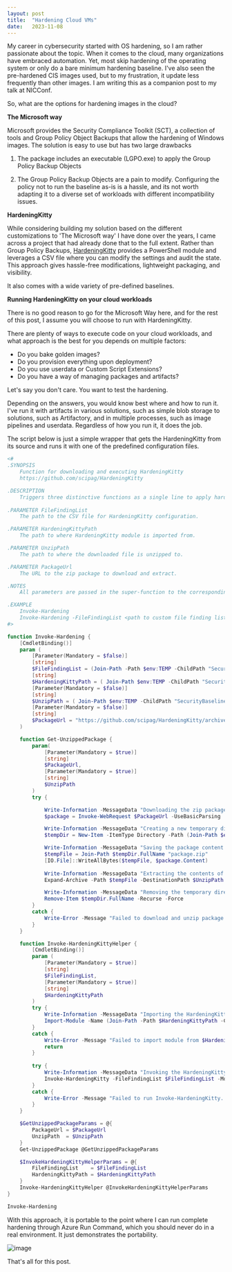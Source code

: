 ```yaml
---
layout: post
title:  "Hardening Cloud VMs"
date:   2023-11-08
---
```


My career in cybersecurity started with OS hardening, so I am rather passionate about the topic. When it comes to the cloud, many organizations have embraced automation. Yet, most skip hardening of the operating system or only do a bare minimum hardening baseline. I've also seen the pre-hardened CIS images used, but to my frustration, it update less frequently than other images. I am writing this as a companion post to my talk at NICConf. 

So, what are the options for hardening images in the cloud?

**The Microsoft way**

Microsoft provides the Security Compliance Toolkit (SCT), a collection of tools and Group Policy Object Backups that allow the hardening of Windows images. The solution is easy to use but has two large drawbacks

1) The package includes an executable (LGPO.exe) to apply the Group Policy Backup Objects

2) The Group Policy Backup Objects are a pain to modify. Configuring the policy not to run the baseline as-is is a hassle, and its not worth adapting it to a diverse set of workloads with different incompatibility issues.

**HardeningKitty**

While considering building my solution based on the different customizations to 'The Microsoft way' I have done over the years, I came across a project that had already done that to the full extent. Rather than Group Policy Backups, [HardeningKitty](https://github.com/scipag/HardeningKitty) provides a PowerShell module and leverages a CSV file where you can modify the settings and audit the state. This approach gives hassle-free modifications, lightweight packaging, and visibility.

It also comes with a wide variety of pre-defined baselines.

**Running HardeningKitty on your cloud workloads**

There is no good reason to go for the Microsoft Way here, and for the rest of this post, I assume you will choose to run with HardeningKitty.

There are plenty of ways to execute code on your cloud workloads, and what approach is the best for you depends on multiple factors:

- Do you bake golden images?
- Do you provision everything upon deployment?
- Do you use userdata or Custom Script Extensions?
- Do you have a way of managing packages and artifacts?

Let's say you don't care. You want to test the hardening.

Depending on the answers, you would know best where and how to run it. I've run it with artifacts in various solutions, such as simple blob storage to solutions, such as Artifactory, and in multiple processes, such as image pipelines and userdata. Regardless of how you run it, it does the job.

The script below is just a simple wrapper that gets the HardeningKitty from its source and runs it with one of the predefined configuration files.

```ps1
<#
.SYNOPSIS
    Function for downloading and executing HardeningKitty
    https://github.com/scipag/HardeningKitty

.DESCRIPTION
    Triggers three distinctive functions as a single line to apply hardening and passing the parameters.
    
.PARAMETER FileFindingList
    The path to the CSV file for HardeningKitty configuration.

.PARAMETER HardeningKittyPath
    The path to where HardeningKitty module is imported from.

.PARAMETER UnzipPath
    The path to where the downloaded file is unzipped to.

.PARAMETER PackageUrl
    The URL to the zip package to download and extract.

.NOTES
    All parameters are passed in the super-function to the corresponding functions. 

.EXAMPLE 
    Invoke-Hardening
    Invoke-Hardening -FileFindingList <path to custom file finding list>
#>

function Invoke-Hardening {
    [CmdletBinding()]
    param (
        [Parameter(Mandatory = $false)]
        [string]
        $FileFindingList = (Join-Path -Path $env:TEMP -ChildPath "SecurityBaseline\HardeningKitty-v.0.9.0\lists\finding_list_0x6d69636b_machine.csv"),
        [string]
        $HardeningKittyPath = ( Join-Path $env:TEMP -ChildPath "SecurityBaseline\HardeningKitty-v.0.9.0" ),
        [Parameter(Mandatory = $false)]
        [string]
        $UnzipPath = ( Join-Path $env:TEMP -ChildPath "SecurityBaseline" ),
        [Parameter(Mandatory = $false)]
        [string]
        $PackageUrl = "https://github.com/scipag/HardeningKitty/archive/refs/tags/v.0.9.0.zip"
    )

    function Get-UnzippedPackage {
        param(
            [Parameter(Mandatory = $true)]
            [string]
            $PackageUrl,
            [Parameter(Mandatory = $true)]
            [string]
            $UnzipPath
        )
        try {

            Write-Information -MessageData "Downloading the zip package from the $PackageUrl"
            $package = Invoke-WebRequest $PackageUrl -UseBasicParsing

            Write-Information -MessageData "Creating a new temporary directory"
            $tempDir = New-Item -ItemType Directory -Path (Join-Path $env:TEMP ([System.Guid]::NewGuid().ToString()))

            Write-Information -MessageData "Saving the package content to a temporary file"
            $tempFile = Join-Path $tempDir.FullName "package.zip"
            [IO.File]::WriteAllBytes($tempFile, $package.Content)
        
            Write-Information -MessageData "Extracting the contents of the zip file to the destination directory"
            Expand-Archive -Path $tempFile -DestinationPath $UnzipPath -Force

            Write-Information -MessageData "Removing the temporary directory and its contents"
            Remove-Item $tempDir.FullName -Recurse -Force
        }
        catch {
            Write-Error -Message "Failed to download and unzip package from $Url. $_"
        }
    }

    function Invoke-HardeningKittyHelper {
        [CmdletBinding()]
        param (
            [Parameter(Mandatory = $true)]
            [string]
            $FileFindingList,
            [Parameter(Mandatory = $true)]
            [string]
            $HardeningKittyPath
        )
        try {
            Write-Information -MessageData "Importing the HardeningKitty module"
            Import-Module -Name (Join-Path -Path $HardeningKittyPath -ChildPath "HardeningKitty.psm1") -ErrorAction Stop
        }
        catch {
            Write-Error -Message "Failed to import module from $HardeningKittyPath. $_"
            return
        }
    
        try {
            Write-Information -MessageData "Invoking the HardeningKitty script with the FileFindingList provided"
            Invoke-HardeningKitty -FileFindingList $FileFindingList -Mode HailMary -Log -Report -SkipRestorePoint
        }
        catch {
            Write-Error -Message "Failed to run Invoke-HardeningKitty. $_"
        }
    }

    $GetUnzippedPackageParams = @{ 
        PackageUrl = $PackageUrl 
        UnzipPath  = $UnzipPath
    }
    Get-UnzippedPackage @GetUnzippedPackageParams

    $InvokeHardeningKittyHelperParams = @{
        FileFindingList    = $FileFindingList 
        HardeningKittyPath = $HardeningKittyPath
    }
    Invoke-HardeningKittyHelper @InvokeHardeningKittyHelperParams
}

Invoke-Hardening
```

With this approach, it is portable to the point where I can run complete hardening through Azure Run Command, which you should never do in a real environment. It just demonstrates the portability.

![image](https://github.com/karimelmel/karimelmel.github.io/assets/26272119/1be5f73f-b90f-403f-bda5-04c37be5109d)

That's all for this post.